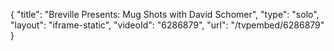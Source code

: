 {
    "title": "Breville Presents: Mug Shots with David Schomer",
    "type": "solo",
    "layout": "iframe-static",
    "videoId": "6286879",
    "url": "\/tvpembed\/6286879"
}